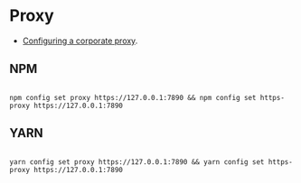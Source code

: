 # Proxy

* [Configuring a corporate proxy](https://www.jhipster.tech/configuring-a-corporate-proxy/).

## NPM

```shell

npm config set proxy https://127.0.0.1:7890 && npm config set https-proxy https://127.0.0.1:7890

```

## YARN

```shell

yarn config set proxy https://127.0.0.1:7890 && yarn config set https-proxy https://127.0.0.1:7890

```

